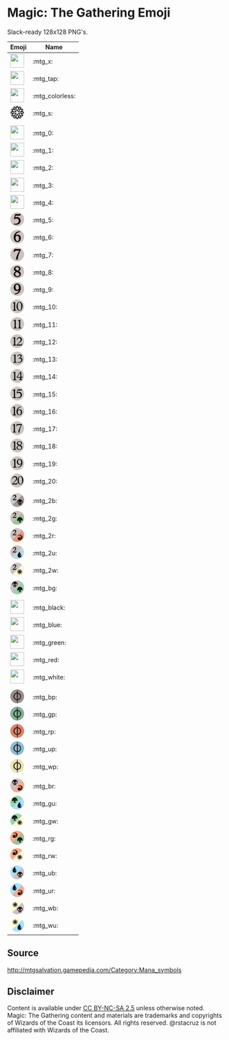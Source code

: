 # Magic: The Gathering Emoji

Slack-ready 128x128 PNG's.

| Emoji | Name |
|---|---|
| <img src='mtg_x.png' width=32 height=32> | :mtg_x: |
| <img src='mtg_tap.png' width=32 height=32> | :mtg_tap: |
| <img src='mtg_colorless.png' width=32 height=32> | :mtg_colorless: |
| <img src='mtg_s.png' width=32 height=32> | :mtg_s: |
| | |
| <img src='mtg_0.png' width=32 height=32> | :mtg_0: |
| <img src='mtg_1.png' width=32 height=32> | :mtg_1: |
| <img src='mtg_2.png' width=32 height=32> | :mtg_2: |
| <img src='mtg_3.png' width=32 height=32> | :mtg_3: |
| <img src='mtg_4.png' width=32 height=32> | :mtg_4: |
| <img src='mtg_5.png' width=32 height=32> | :mtg_5: |
| <img src='mtg_6.png' width=32 height=32> | :mtg_6: |
| <img src='mtg_7.png' width=32 height=32> | :mtg_7: |
| <img src='mtg_8.png' width=32 height=32> | :mtg_8: |
| <img src='mtg_9.png' width=32 height=32> | :mtg_9: |
| <img src='mtg_10.png' width=32 height=32> | :mtg_10: |
| <img src='mtg_11.png' width=32 height=32> | :mtg_11: |
| <img src='mtg_12.png' width=32 height=32> | :mtg_12: |
| <img src='mtg_13.png' width=32 height=32> | :mtg_13: |
| <img src='mtg_14.png' width=32 height=32> | :mtg_14: |
| <img src='mtg_15.png' width=32 height=32> | :mtg_15: |
| <img src='mtg_16.png' width=32 height=32> | :mtg_16: |
| <img src='mtg_17.png' width=32 height=32> | :mtg_17: |
| <img src='mtg_18.png' width=32 height=32> | :mtg_18: |
| <img src='mtg_19.png' width=32 height=32> | :mtg_19: |
| <img src='mtg_20.png' width=32 height=32> | :mtg_20: |
| | |
| <img src='mtg_2b.png' width=32 height=32> | :mtg_2b: |
| <img src='mtg_2g.png' width=32 height=32> | :mtg_2g: |
| <img src='mtg_2r.png' width=32 height=32> | :mtg_2r: |
| <img src='mtg_2u.png' width=32 height=32> | :mtg_2u: |
| <img src='mtg_2w.png' width=32 height=32> | :mtg_2w: |
| <img src='mtg_bg.png' width=32 height=32> | :mtg_bg: |
| | |
| <img src='mtg_black.png' width=32 height=32> | :mtg_black: |
| <img src='mtg_blue.png' width=32 height=32> | :mtg_blue: |
| <img src='mtg_green.png' width=32 height=32> | :mtg_green: |
| <img src='mtg_red.png' width=32 height=32> | :mtg_red: |
| <img src='mtg_white.png' width=32 height=32> | :mtg_white: |
| | |
| <img src='mtg_bp.png' width=32 height=32> | :mtg_bp: |
| <img src='mtg_gp.png' width=32 height=32> | :mtg_gp: |
| <img src='mtg_rp.png' width=32 height=32> | :mtg_rp: |
| <img src='mtg_up.png' width=32 height=32> | :mtg_up: |
| <img src='mtg_wp.png' width=32 height=32> | :mtg_wp: |
| | |
| <img src='mtg_br.png' width=32 height=32> | :mtg_br: |
| <img src='mtg_gu.png' width=32 height=32> | :mtg_gu: |
| <img src='mtg_gw.png' width=32 height=32> | :mtg_gw: |
| <img src='mtg_rg.png' width=32 height=32> | :mtg_rg: |
| <img src='mtg_rw.png' width=32 height=32> | :mtg_rw: |
| <img src='mtg_ub.png' width=32 height=32> | :mtg_ub: |
| <img src='mtg_ur.png' width=32 height=32> | :mtg_ur: |
| <img src='mtg_wb.png' width=32 height=32> | :mtg_wb: |
| <img src='mtg_wu.png' width=32 height=32> | :mtg_wu: |

## Source

<http://mtgsalvation.gamepedia.com/Category:Mana_symbols>

## Disclaimer

Content is available under [CC BY-NC-SA 2.5](https://creativecommons.org/licenses/by-nc-sa/2.5/) unless otherwise noted.<br>
Magic: The Gathering content and materials are trademarks and copyrights of Wizards of the Coast its licensors. All rights reserved. @rstacruz is not affiliated with Wizards of the Coast.
